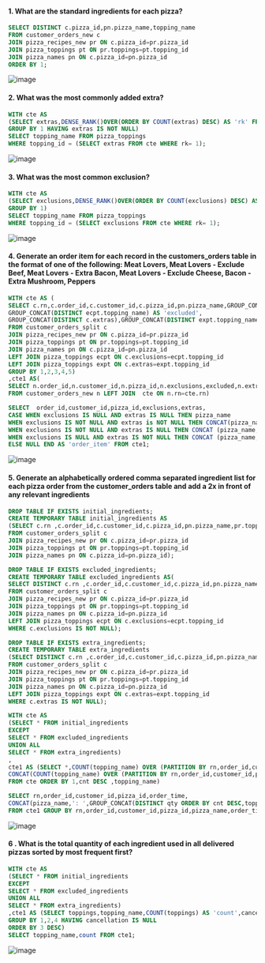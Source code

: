 #### 1. What are the standard ingredients for each pizza?
```sql
SELECT DISTINCT c.pizza_id,pn.pizza_name,topping_name 
FROM customer_orders_new c 
JOIN pizza_recipes_new pr ON c.pizza_id=pr.pizza_id 
JOIN pizza_toppings pt ON pr.toppings=pt.topping_id
JOIN pizza_names pn ON c.pizza_id=pn.pizza_id
ORDER BY 1;
```
![image](https://github.com/shivin316/8_Week_SQL_Challenge/assets/122541994/46d74f11-72fd-4570-b26c-66ba657ea2dc)

#### 2. What was the most commonly added extra?
```sql
WITH cte AS
(SELECT extras,DENSE_RANK()OVER(ORDER BY COUNT(extras) DESC) AS 'rk' FROM customer_orders_split  
GROUP BY 1 HAVING extras IS NOT NULL)
SELECT topping_name FROM pizza_toppings
WHERE topping_id = (SELECT extras FROM cte WHERE rk= 1);
```
![image](https://github.com/shivin316/8_Week_SQL_Challenge/assets/122541994/f80f35ab-c1e3-4005-8daf-cc1039f1c088)

#### 3. What was the most common exclusion?
```sql
WITH cte AS
(SELECT exclusions,DENSE_RANK()OVER(ORDER BY COUNT(exclusions) DESC) AS 'rk' FROM customer_orders_split  
GROUP BY 1)
SELECT topping_name FROM pizza_toppings
WHERE topping_id = (SELECT exclusions FROM cte WHERE rk= 1);
```
![image](https://github.com/shivin316/8_Week_SQL_Challenge/assets/122541994/c8383d42-fbbd-41ba-ab4d-c281048a7314)

#### 4. Generate an order item for each record in the customers_orders table in the format of one of the following: Meat Lovers, Meat Lovers - Exclude Beef, Meat Lovers - Extra Bacon, Meat Lovers - Exclude Cheese, Bacon - Extra Mushroom, Peppers
```sql
WITH cte AS (
SELECT c.rn,c.order_id,c.customer_id,c.pizza_id,pn.pizza_name,GROUP_CONCAT(DISTINCT c.exclusions),
GROUP_CONCAT(DISTINCT ecpt.topping_name) AS 'excluded',
GROUP_CONCAT(DISTINCT c.extras),GROUP_CONCAT(DISTINCT expt.topping_name) AS 'extraname'
FROM customer_orders_split c 
JOIN pizza_recipes_new pr ON c.pizza_id=pr.pizza_id 
JOIN pizza_toppings pt ON pr.toppings=pt.topping_id 
JOIN pizza_names pn ON c.pizza_id=pn.pizza_id
LEFT JOIN pizza_toppings ecpt ON c.exclusions=ecpt.topping_id
LEFT JOIN pizza_toppings expt ON c.extras=expt.topping_id
GROUP BY 1,2,3,4,5)
,cte1 AS(
SELECT n.order_id,n.customer_id,n.pizza_id,n.exclusions,excluded,n.extras,extraname,pizza_name
FROM customer_orders_new n LEFT JOIN  cte ON n.rn=cte.rn)

SELECT  order_id,customer_id,pizza_id,exclusions,extras,
CASE WHEN exclusions IS NULL AND extras IS NULL THEN pizza_name
WHEN exclusions IS NOT NULL AND extras is NOT NULL THEN CONCAT(pizza_name,' exclude ',excluded,' with extra ',extraname)
WHEN exclusions IS NOT NULL AND extras IS NULL THEN CONCAT (pizza_name,' exclude ', excluded )
WHEN exclusions IS NULL AND extras IS NOT NULL THEN CONCAT (pizza_name,' with extra ', extraname )
ELSE NULL END AS 'order_item' FROM cte1;
```
![image](https://github.com/shivin316/8_Week_SQL_Challenge/assets/122541994/d764e6ef-8f9e-4a1e-ae24-80d8a1cec137)

#### 5. Generate an alphabetically ordered comma separated ingredient list for each pizza order from the customer_orders table and add a 2x in front of any relevant ingredients
```sql
DROP TABLE IF EXISTS initial_ingredients;
CREATE TEMPORARY TABLE initial_ingredients AS
(SELECT c.rn ,c.order_id,c.customer_id,c.pizza_id,pn.pizza_name,pr.toppings,c.order_time,pt.topping_name
FROM customer_orders_split c 
JOIN pizza_recipes_new pr ON c.pizza_id=pr.pizza_id 
JOIN pizza_toppings pt ON pr.toppings=pt.topping_id 
JOIN pizza_names pn ON c.pizza_id=pn.pizza_id);

DROP TABLE IF EXISTS excluded_ingredients;
CREATE TEMPORARY TABLE excluded_ingredients AS(
SELECT DISTINCT c.rn ,c.order_id,c.customer_id,c.pizza_id,pn.pizza_name,c.exclusions AS 'toppings',c.order_time,ecpt.topping_name
FROM customer_orders_split c 
JOIN pizza_recipes_new pr ON c.pizza_id=pr.pizza_id 
JOIN pizza_toppings pt ON pr.toppings=pt.topping_id 
JOIN pizza_names pn ON c.pizza_id=pn.pizza_id
LEFT JOIN pizza_toppings ecpt ON c.exclusions=ecpt.topping_id
WHERE c.exclusions IS NOT NULL);

DROP TABLE IF EXISTS extra_ingredients;
CREATE TEMPORARY TABLE extra_ingredients
(SELECT DISTINCT c.rn ,c.order_id,c.customer_id,c.pizza_id,pn.pizza_name,c.extras AS 'toppings',c.order_time,expt.topping_name
FROM customer_orders_split c 
JOIN pizza_recipes_new pr ON c.pizza_id=pr.pizza_id 
JOIN pizza_toppings pt ON pr.toppings=pt.topping_id 
JOIN pizza_names pn ON c.pizza_id=pn.pizza_id 
LEFT JOIN pizza_toppings expt ON c.extras=expt.topping_id
WHERE c.extras IS NOT NULL);

WITH cte AS
(SELECT * FROM initial_ingredients
EXCEPT
SELECT * FROM excluded_ingredients
UNION ALL
SELECT * FROM extra_ingredients)
,
cte1 AS (SELECT *,COUNT(topping_name) OVER (PARTITION BY rn,order_id,customer_id,pizza_id,order_time,topping_name) AS 'cnt',
CONCAT(COUNT(topping_name) OVER (PARTITION BY rn,order_id,customer_id,pizza_id,order_time,topping_name),'x',topping_name) AS 'qty' 
FROM cte ORDER BY 1,cnt DESC ,topping_name)

SELECT rn,order_id,customer_id,pizza_id,order_time,
CONCAT(pizza_name,': ',GROUP_CONCAT(DISTINCT qty ORDER BY cnt DESC,topping_name SEPARATOR ',' ) )AS 'ingredients' 
FROM cte1 GROUP BY rn,order_id,customer_id,pizza_id,pizza_name,order_time;
```
![image](https://github.com/shivin316/8_Week_SQL_Challenge/assets/122541994/c9ec0791-9f57-4c82-a135-1fb1cf7e9baa)

#### 6 . What is the total quantity of each ingredient used in all delivered pizzas sorted by most frequent first?
```sql
WITH cte AS
(SELECT * FROM initial_ingredients 
EXCEPT
SELECT * FROM excluded_ingredients
UNION ALL
SELECT * FROM extra_ingredients)
,cte1 AS (SELECT toppings,topping_name,COUNT(toppings) AS 'count',cancellation FROM cte JOIN runner_orders_new r ON cte.order_id=r.order_id 
GROUP BY 1,2,4 HAVING cancellation IS NULL
ORDER BY 3 DESC)
SELECT topping_name,count FROM cte1;
```
![image](https://github.com/shivin316/8_Week_SQL_Challenge/assets/122541994/38424156-0098-469e-b6bd-d4c849716400)
